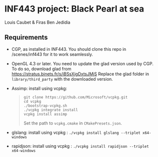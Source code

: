 # INF443 project: Black Pearl at sea

Louis Caubet & Firas Ben Jedidia

## Requirements

-   CGP, as installed in INF443. You should clone this repo in /scenes/inf443 for it to work seamlessly.

-   OpenGL 4.3 or later. You need to update the glad version used by CGP. To do so, download glad from https://stratus.binets.fr/s/iBSsXigDxtsJMjS
    Replace the glad folder in `library/third_party` with the downloaded version.

-   Assimp: install using vcpkg:

    > ```
    > git clone https://github.com/Microsoft/vcpkg.git
    > cd vcpkg
    > ./bootstrap-vcpkg.sh
    > ./vcpkg integrate install
    > vcpkg install assimp
    > ```
    >
    > Set the path to `vcpkg.cmake` in `CMakePresets.json`.

-   glslang: install using vcpkg : `./vcpkg install glslang --triplet x64-windows`
-   rapidjson: install using vcpkg : `./vcpkg install rapidjson --triplet x64-windows`
